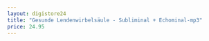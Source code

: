 ```yaml
---
layout: digistore24
title: "Gesunde Lendenwirbelsäule - Subliminal + Echominal-mp3"
price: 24.95
---
```

